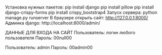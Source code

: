 Установка нужных пакетов: 
pip install django
pip install pillow
pip install django-crispy-forms
pip install crispy_bootstrap4 
Запуск сервера: python manage.py runserver
В браузере открыть сайт: http://127.0.0.1:8000/
Админка django: http://localhost:8000/admin/

ДАННЫЕ ДЛЯ ВХОДА НА САЙТ
Пользователь: логин любого пользователя
Пароль: 00null00

Пользователь: admin
Пароль: 00admin00
